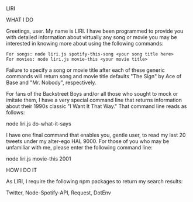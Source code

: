 LIRI


WHAT I DO

Greetings, user. My name is LIRI. I have been programmed to provide you with detailed information about virtually any song or movie you may be interested in knowing more about using the following commands:

  	For songs: node liri.js spotify-this-song <your song title here>
  	For movies: node liri.js movie-this <your movie title>
  
Failure to specify a song or movie title after each of these generic commands will return song and movie title defaults "The Sign" by Ace of Base and "Mr. Nobody", respectively. 

For fans of the Backstreet Boys and/or all those who sought to mock or imitate them, I have a very special command line that returns information about their 1990s classic "I Want It That Way." That command line reads as follows:

  node liri.js do-what-it-says

I have one final command that enables you, gentle user, to read my last 20 tweets under my alter-ego HAL 9000. For those of you who may be unfamiliar with me, please enter the following command line: 

  node liri.js movie-this 2001
  

HOW I DO IT

As LIRI, I require the following npm packages to return my search results:

Twitter,
Node-Spotify-API,
Request,
DotEnv









